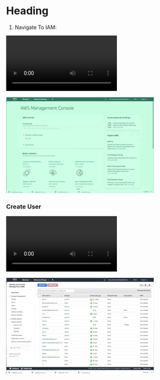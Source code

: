 #  Heading

1.  Navigate To IAM:

![](./images/nav2users.mp4)

![](./images/nav2usersSmall.gif)


###  Create User

![](./images/createUser.mp4)

![](./images/createUserSmall.gif)

